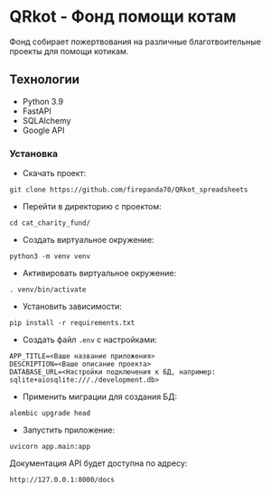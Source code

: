 # QRkot - Фонд помощи котам

Фонд собирает пожертвования на различные благотвоительные проекты для помощи котикам. 

## Технологии
- Python 3.9
- FastAPI
- SQLAlchemy
- Google API

### Установка
- Скачать проект:
```
git clone https://github.com/firepanda70/QRkot_spreadsheets
```
- Перейти в директорию с проектом:
```
cd cat_charity_fund/
```
- Создать виртуальное окружение:
```
python3 -m venv venv
```
- Активировать виртуальное окружение:
```
. venv/bin/activate
```
- Установить зависимости:
```
pip install -r requirements.txt
```
- Создать файл `.env` с настройками:
```
APP_TITLE=<Ваше название приложения>
DESCRIPTION=<Ваше описание проекта>
DATABASE_URL=<Настройки подключения к БД, например: sqlite+aiosqlite:///./development.db>
```
- Применить миграции для создания БД:
```
alembic upgrade head
```
- Запустить приложение:
```
uvicorn app.main:app 
```
Документация API будет доступна по адресу:
```
http://127.0.0.1:8000/docs
```